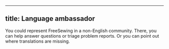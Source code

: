 ***

## title: Language ambassador

You could represent FreeSewing in a non-English community.
There, you can help answer questions or triage problem reports.
Or you can point out where translations are missing.
